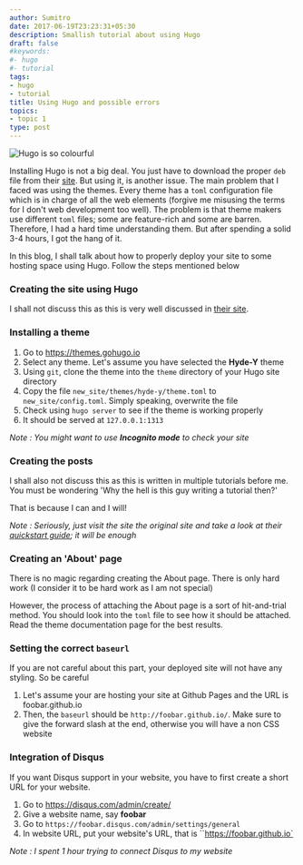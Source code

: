 ```yaml
---
author: Sumitro
date: 2017-06-19T23:23:31+05:30
description: Smallish tutorial about using Hugo
draft: false
#keywords:
#- hugo
#- tutorial
tags:
- hugo
- tutorial
title: Using Hugo and possible errors
topics:
- topic 1
type: post
---
```


![Hugo is so colourful](../../../../images/hugo_logo.png)

Installing Hugo is not a big deal. You just have to download the proper `deb` file from their [site][1]. But using it, is another issue. The main problem that I faced was using the themes. Every theme has a `toml` configuration file which is in charge of all the web elements (forgive me misusing the terms for I don't web development too well). The problem is that theme makers use different `toml` files; some are feature-rich and some are barren. Therefore, I had a hard time understanding them. But after spending a solid 3-4 hours, I got the hang of it.

In this blog, I shall talk about how to properly deploy your site to some hosting space using Hugo. Follow the steps mentioned below

### Creating the site using Hugo

I shall not discuss this as this is very well discussed in [their site][2].

### Installing a theme

1. Go to https://themes.gohugo.io
2. Select any theme. Let's assume you have selected the **Hyde-Y** theme
3. Using `git`, clone the theme into the `theme` directory of your Hugo site directory
4. Copy the file `new_site/themes/hyde-y/theme.toml` to `new_site/config.toml`. Simply speaking, overwrite the file
5. Check using `hugo server` to see if the theme is working properly
6. It should be served at `127.0.0.1:1313`

_Note : You might want to use **Incognito mode** to check your site_

### Creating the posts

I shall also not discuss this as this is written in multiple tutorials before me. You must be wondering 'Why the hell is this guy writing a tutorial then?'

That is because I can and I will!

_Note : Seriously, just visit the site the original site and take a look at their [quickstart guide][2]; it will be enough_

### Creating an 'About' page

There is no magic regarding creating the About page. There is only hard work (I consider it to be hard work as I am not special)

However, the process of attaching the About page is a sort of hit-and-trial method. You should look into the `toml` file to see how it should be attached. Read the theme documentation page for the best results.

### Setting the correct `baseurl`

If you are not careful about this part, your deployed site will not have any styling. So be careful

1. Let's assume your are hosting your site at Github Pages and the URL is foobar.github.io
2. Then, the `baseurl` should be `http://foobar.github.io/`. Make sure to give the forward slash at the end, otherwise you will have a non CSS website

### Integration of Disqus

If you want Disqus support in your website, you have to first create a short URL for your website.

1. Go to https://disqus.com/admin/create/
2. Give a website name, say **foobar**
3. Go to `https://foobar.disqus.com/admin/settings/general`
4. In website URL, put your website's URL, that is ``https://foobar.github.io`

_Note : I spent 1 hour trying to connect Disqus to my website_

[1]: https://github.com/gohugoio/hugo/releases/
[2]: https://gohugo.io/overview/quickstart/

